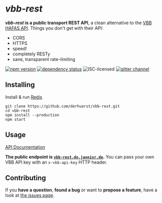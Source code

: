 # *vbb-rest*

***vbb-rest* is a public transport REST API**, a clean alternative to the [VBB HAFAS API](https://github.com/derhuerst/vbb-hafas). Things you don't get with their API:

- CORS
- HTTPS
- speed!
- completely RESTy
- sane, transparent rate-limiting

[![npm version](https://img.shields.io/npm/v/vbb-rest.svg)](https://www.npmjs.com/package/vbb-rest)
[![dependency status](https://img.shields.io/david/derhuerst/vbb-rest.svg)](https://david-dm.org/derhuerst/vbb-rest)
![ISC-licensed](https://img.shields.io/github/license/derhuerst/vbb-rest.svg)
[![gitter channel](https://badges.gitter.im/derhuerst/vbb-rest.svg)](https://gitter.im/derhuerst/vbb-rest)


## Installing

Install & run [Redis](http://redis.io/)

```
git clone https://github.com/derhuerst/vbb-rest.git
cd vbb-rest
npm install --production
npm start
```


## Usage

[API Documentation](docs/index.md)

**The public endpoint is [`vbb-rest.do.jannisr.de`](`https://vbb-rest.do.jannisr.de`).** You can pass your own VBB API key with an `x-vbb-api-key` HTTP header.


## Contributing

If you **have a question**, **found a bug** or want to **propose a feature**, have a look at [the issues page](https://github.com/derhuerst/vbb-rest/issues).
